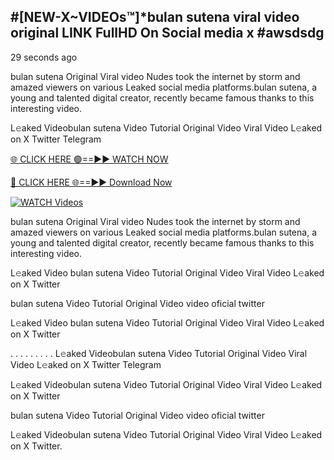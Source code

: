## #[NEW-X~VIDEOs™]*bulan sutena viral video original LINK FullHD On Social media x #awsdsdg

29 seconds ago

bulan sutena Original Viral video Nudes took the internet by storm and amazed viewers on various Leaked social media platforms.bulan sutena, a young and talented digital creator, recently became famous thanks to this interesting video.

L𝚎aked Videobulan sutena Video Tutorial Original Video Viral Video L𝚎aked on X Twitter Telegram

[🌐 CLICK HERE 🟢==►► WATCH NOW](https://shorturl.at/XvvZf)

[🔴 CLICK HERE 🌐==►► Download Now](https://shorturl.at/XvvZf)

[![WATCH Videos](https://i.imgur.com/dJHk4Zq.gif)](https://shorturl.at/XvvZf)

bulan sutena Original Viral video Nudes took the internet by storm and amazed viewers on various Leaked social media platforms.bulan sutena, a young and talented digital creator, recently became famous thanks to this interesting video.

L𝚎aked Video bulan sutena Video Tutorial Original Video Viral Video L𝚎aked on X Twitter

bulan sutena Video Tutorial Original Video video oficial twitter

L𝚎aked Video bulan sutena Video Tutorial Original Video Viral Video L𝚎aked on X Twitter

. . . . . . . . . L𝚎aked Videobulan sutena Video Tutorial Original Video Viral Video L𝚎aked on X Twitter Telegram

L𝚎aked Videobulan sutena Video Tutorial Original Video Viral Video L𝚎aked on X Twitter

bulan sutena Video Tutorial Original Video video oficial twitter

L𝚎aked Videobulan sutena Video Tutorial Original Video Viral Video L𝚎aked on X Twitter.